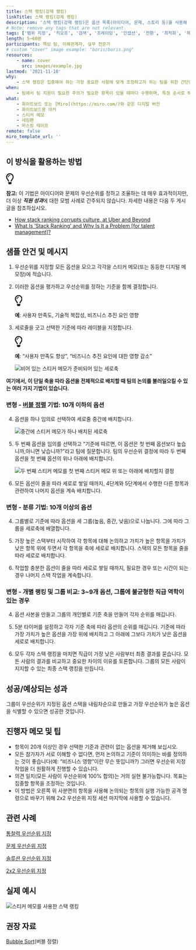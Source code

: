 ```yaml
---
title: 스택 랭킹(강제 랭킹)
linkTitle: 스택 랭킹(강제 랭킹)
description: '스택 랭킹(강제 랭킹)은 옵션 목록(아이디어, 문제, 스토리 등)을 사용해 한 가지 기준(예: 가치, 중요도, 비용, 복잡성, 리스크 등)에 따라 순위를 매기는 순위 지정 기법입니다.'
# Note: remove any tags that are not relevant.
tags: ['범위 지정', '킥오프', '검색', '프레이밍', '인셉션', '전환', '최적화', '제공']
length: 5~60분
participants: 핵심 팀, 이해관계자, 실무 전문가
# custom "cover" image example: "boris/boris.png"
resources:
    - name: cover
      src: images/example.jpg
lastmod: '2021-11-18'
why:
    - 스택 랭킹은 집중해야 하는 가장 중요한 사항에 맞게 조정하고자 하는 팀을 위한 간단한 접근 방식입니다. 이 활동은 가장 중요한 사항과 그 이유에 관한 대화를 가능하게 함으로써 의사 결정이 여러 가지 관점에서 이루어지도록 합니다.
when:
    - 팀에서 팀 지원이 필요한 주의가 필요한 항목이 있을 때마다 수행하며, 특정 순서로 해결하기 위한 논의와 팀 지원이 필요하고, 모두 평가될 수 있는 단일 기준이 있습니다.
what:
    - 화이트보드 또는 [Miro](https://miro.com/)와 같은 디지털 버전
    - 화이트보드용 마커
    - 스티커 메모
    - 네임펜
    - 마스킹 테이프
remote: false
miro_template_url: ''
---
```


<h2 id="how-to-use-this-method">이 방식을 활용하는
방법</h2>

<div class="callout td-box--gray-darkest p-3 my-5
border-bottom border-right border-left border-top row"><div
class="col-1 row align-items-center
justify-content-center"><svg height="30"
aria-hidden="true" focusable="false"
data-prefix="far" data-icon="lightbulb"
role="img" xmlns="http://www.w3.org/2000/svg"
viewBox="0 0 352 512" class="svg-inline--fa
fa-lightbulb"><path fill="currentColor"
d="M176 80c-52.94 0-96 43.06-96 96 0 8.84 7.16 16 16 16s16-7.16
16-16c0-35.3 28.72-64 64-64 8.84 0 16-7.16 16-16s-7.16-16-16-16zM96.06
459.17c0 3.15.93 6.22 2.68 8.84l24.51 36.84c2.97 4.46 7.97 7.14 13.32
7.14h78.85c5.36 0 10.36-2.68 13.32-7.14l24.51-36.84c1.74-2.62 2.67-5.7
2.68-8.84l.05-43.18H96.02l.04 43.18zM176 0C73.72 0 0 82.97 0 176c0
44.37 16.45 84.85 43.56 115.78 16.64 18.99 42.74 58.8 52.42
92.16v.06h48v-.12c-.01-4.77-.72-9.51-2.15-14.07-5.59-17.81-22.82-64.77-62.17-109.67-20.54-23.43-31.52-53.15-31.61-84.14-.2-73.64
59.67-128 127.95-128 70.58 0 128 57.42 128 128 0 30.97-11.24
60.85-31.65 84.14-39.11 44.61-56.42 91.47-62.1 109.46a47.507 47.507 0
0 0-2.22 14.3v.1h48v-.05c9.68-33.37 35.78-73.18 52.42-92.16C335.55
260.85 352 220.37 352 176 352 78.8 273.2 0 176 0z"
class=""></path></svg></div><div
class="col-11"><p><p><strong>참고:</strong>
이 기법은 아이디어와 문제의 우선순위를 정하고 조율하는 데 매우 효과적이지만, 더 이상
<strong><em>직원 성과</em></strong>에 대한 모범 사례로
간주되지 않습니다. 자세한 내용은 다음 두 게시글을 참조하십시오.</p>

<ul>

<li><a
href="https://www.perdoo.com/resources/stack-ranking/">How
stack ranking corrupts culture, at Uber and
Beyond</a></li>

<li><a
href="https://lattice.com/library/what-is-stack-ranking-and-why-is-it-a-problem">What
Is &lsquo;Stack Ranking&rsquo; and Why Is It a Problem [for
talent management]? </a></li>

</ul>

</p></div></div>

<h2 id="sample-agenda--prompts">샘플 안건 및 메시지</h2>

<ol>

<li>

<p>우선순위를 지정할 모든 옵션을 모으고 각각을 스티커 메모(또는 동등한 디지털 메모장)에
적습니다.</p>

</li>

<li>

<p>이러한 옵션을 평가하고 우선순위를 정하는 기준을 함께 결정합니다.</p>

<div class="callout td-box--gray-darkest p-3 my-5
border-bottom border-right border-left border-top row"><div
class="col-1 row align-items-center
justify-content-center"><svg height="30"
aria-hidden="true" focusable="false"
data-prefix="far" data-icon="lightbulb"
role="img" xmlns="http://www.w3.org/2000/svg"
viewBox="0 0 352 512" class="svg-inline--fa
fa-lightbulb"><path fill="currentColor"
d="M176 80c-52.94 0-96 43.06-96 96 0 8.84 7.16 16 16 16s16-7.16
16-16c0-35.3 28.72-64 64-64 8.84 0 16-7.16 16-16s-7.16-16-16-16zM96.06
459.17c0 3.15.93 6.22 2.68 8.84l24.51 36.84c2.97 4.46 7.97 7.14 13.32
7.14h78.85c5.36 0 10.36-2.68 13.32-7.14l24.51-36.84c1.74-2.62 2.67-5.7
2.68-8.84l.05-43.18H96.02l.04 43.18zM176 0C73.72 0 0 82.97 0 176c0
44.37 16.45 84.85 43.56 115.78 16.64 18.99 42.74 58.8 52.42
92.16v.06h48v-.12c-.01-4.77-.72-9.51-2.15-14.07-5.59-17.81-22.82-64.77-62.17-109.67-20.54-23.43-31.52-53.15-31.61-84.14-.2-73.64
59.67-128 127.95-128 70.58 0 128 57.42 128 128 0 30.97-11.24
60.85-31.65 84.14-39.11 44.61-56.42 91.47-62.1 109.46a47.507 47.507 0
0 0-2.22 14.3v.1h48v-.05c9.68-33.37 35.78-73.18 52.42-92.16C335.55
260.85 352 220.37 352 176 352 78.8 273.2 0 176 0z"
class=""></path></svg></div><div
class="col-11"><p><strong>예</strong>:
사용자 만족도, 기술적 복잡성, 비즈니스 추진 요인 영향</p></div></div>

</li>

<li>

<p>세로줄을 긋고 선택한 기준에 따라 레이블을 지정합니다.</p>

<div class="callout td-box--gray-darkest p-3 my-5
border-bottom border-right border-left border-top row"><div
class="col-1 row align-items-center
justify-content-center"><svg height="30"
aria-hidden="true" focusable="false"
data-prefix="far" data-icon="lightbulb"
role="img" xmlns="http://www.w3.org/2000/svg"
viewBox="0 0 352 512" class="svg-inline--fa
fa-lightbulb"><path fill="currentColor"
d="M176 80c-52.94 0-96 43.06-96 96 0 8.84 7.16 16 16 16s16-7.16
16-16c0-35.3 28.72-64 64-64 8.84 0 16-7.16 16-16s-7.16-16-16-16zM96.06
459.17c0 3.15.93 6.22 2.68 8.84l24.51 36.84c2.97 4.46 7.97 7.14 13.32
7.14h78.85c5.36 0 10.36-2.68 13.32-7.14l24.51-36.84c1.74-2.62 2.67-5.7
2.68-8.84l.05-43.18H96.02l.04 43.18zM176 0C73.72 0 0 82.97 0 176c0
44.37 16.45 84.85 43.56 115.78 16.64 18.99 42.74 58.8 52.42
92.16v.06h48v-.12c-.01-4.77-.72-9.51-2.15-14.07-5.59-17.81-22.82-64.77-62.17-109.67-20.54-23.43-31.52-53.15-31.61-84.14-.2-73.64
59.67-128 127.95-128 70.58 0 128 57.42 128 128 0 30.97-11.24
60.85-31.65 84.14-39.11 44.61-56.42 91.47-62.1 109.46a47.507 47.507 0
0 0-2.22 14.3v.1h48v-.05c9.68-33.37 35.78-73.18 52.42-92.16C335.55
260.85 352 220.37 352 176 352 78.8 273.2 0 176 0z"
class=""></path></svg></div><div
class="col-11"><p><strong>예</strong>:
“사용자 만족도 향상”, “비즈니스 추진 요인에 대한 영향 감소”</p></div></div>

<p><img
src="https://tanzu.vmware.com/developer/practices/stack-ranking/images/image1.png"
alt="비어 있는 스티커 메모가 준비되어 있는 세로축"  /></p>

</li>

</ol>

<p><strong>여기에서, 이 단일 축을 따라 옵션을 전체적으로 배치할 때 팀의 논의를 불러일으킬 수
있는 여러 가지 기법이 있습니다.</strong></p>

<h3
id="variation---bubble-sorthttpsenwikipediaorgwikibubble_sort-technique-10-or-fewer-options">변형
- <a href="https://en.wikipedia.org/wiki/Bubble_sort"
target="_blank" rel="nofollow">버블 정렬</a>
기법: 10개 이하의 옵션</h3>

<ol start="4">

<li>

<p>옵션을 하나 임의로 선택하여 세로줄 중간에 배치합니다.</p>

<p><img
src="https://tanzu.vmware.com/developer/practices/stack-ranking/images/image3.png"
alt="중간에 스티커 메모가 하나 배치된 세로축"  /></p>

</li>

<li>

<p>두 번째 옵션을 임의를 선택하고 “기준에 따르면, 이 옵션은 첫 번째 옵션보다 높습니까,아니면 낮습니까?”라고
팀에 질문합니다. 팀의 우선순위 결정에 따라 두 번째 옵션을 첫 번째 옵션의 위나 아래에 배치합니다.</p>

<p><img
src="https://tanzu.vmware.com/developer/practices/stack-ranking/images/image2.png"
alt="두 번째 스티커 메모를 첫 번째 스티커 메모 위 또는 아래에 배치할지 결정" 
/></p>

</li>

<li>

<p>모든 옵션이 줄을 따라 세로로 쌓일 때까지, 4단계와 5단계에서 수행한 다른 항목과 관련하여 나머지 옵션을
계속 배치합니다.</p>

</li>

</ol>

<h3
id="variation---triage-technique-10-or-more-options">변형 -
분류 기법: 10개 이상의 옵션</h3>

<ol start="4">

<li>

<p>그룹별로 기준에 따라 옵션을 세 그룹(높음, 중간, 낮음)으로 나눕니다. 그에 따라 그룹을 세로축에
배열합니다.</p>

</li>

<li>

<p>가장 높은 스택부터 시작하여 각 항목에 대해 논의하고 가치가 높은 항목을 가치가 낮은 항목 위에 두면서 각
항목을 축에 세로로 배치합니다. 스택의 모든 항목을 줄을 따라 세로로 배치합니다.</p>

</li>

<li>

<p>작업할 충분한 옵션이 줄을 따라 세로로 쌓일 때까지, 필요한 경우 또는 시간이 되는 경우 나머지 스택 작업을
계속합니다.</p>

</li>

</ol>

<h3
id="variation---individual-ranking-and-group-comparison-3-9-options-and-situations-where-there-is-an-unbalanced-power-dynamic-in-the-group">변형
- 개별 랭킹 및 그룹 비교: 3~9개 옵션, 그룹에 불균형한 직급 역학이 있는 경우</h3>

<ol start="4">

<li>

<p>옵션 사본을 만들고 그룹의 개인별로 기준 축을 만들어 각자 순위를 매깁니다.</p>

</li>

<li>

<p>5분 타이머를 설정하고 각자 기준 축에 따라 옵션의 순위를 매깁니다. 기준에 따라 가장 가치가 높은 옵션을
가장 위에 배치하고 그 아래에 그보다 가치가 낮은 옵션을 세로로 배치합니다.</p>

</li>

<li>

<p>모두 각자 스택 랭킹을 마치면 직급이 가장 낮은 사람부터 최종 결과를 묻습니다. 모든 사람의 결과를 비교하고
중요한 차이의 이유를 토론합니다. 그룹의 모든 사람이 지지할 수 있는 최종 스택 랭킹을 만듭니다.</p>

</li>

</ol>

<h2 id="successexpected-outcomes">성공/예상되는
성과</h2>

<p>그룹이 우선순위가 지정된 옵션 스택을 내림차순으로 만들고 가장 우선순위가 높은 옵션을 식별할 수 있으면 성공한
것입니다.</p>

<h2 id="facilitator-notes--tips">진행자 메모 및 팁</h2>

<ul>

<li>항목이 20개 이상인 경우 선택한 기준과 관련이 없는 옵션을 제거해 보십시오.</li>

<li>모든 참가자가 서로 이해할 수 없다면, 먼저 논의하고 기준이 의미하는 바를 정의하는 것이 좋습니다(예:
“비즈니스 영향”이란 무슨 뜻입니까?) 그러면 우선순위 지정 작업을 더 원활하게 진행할 수 있습니다.</li>

<li>의견 일치(모든 사람이 우선순위에 100% 합의)는 거의 실현 불가능합니다. 목표는 집중할 항목을 조정하는
것입니다.</li>

<li>이 방법은 오른쪽 위 사분면의 항목을 사용해 논의되는 항목의 실행 가능한 공격 명령으로 바꾸기 위해 2x2
우선순위 지정 세션 마지막에 사용할 수 있습니다.</li>

</ul>

<h2 id="related-practices">관련 사례</h2>

<p><a
href="https://tanzu.vmware.com/developer/practices/insight-prioritization">통찰력
우선순위 지정</a></p>

<p><a
href="https://tanzu.vmware.com/developer/practices/problem-prioritization">문제
우선순위 지정</a></p>

<p><a
href="https://tanzu.vmware.com/developer/practices/solution-prioritization">솔루션
우선순위 지정</a></p>

<p><a
href="https://tanzu.vmware.com/developer/practices/2x2">2x2
우선순위 지정</a></p>

<h2 id="real-world-examples">실제 예시</h2>

<p><img
src="https://tanzu.vmware.com/developer/practices/stack-ranking/images/example.jpg"
alt="스티커 메모를 사용한 스택 랭킹"  /></p>

<h2 id="recommended-reading">권장 자료</h2>

<p><a
href="https://en.wikipedia.org/wiki/Bubble_sort"
target="_blank" rel="nofollow">Bubble
Sort</a>(버블 정렬)</p>
